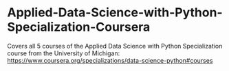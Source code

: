 # Applied-Data-Science-with-Python-Specialization-Coursera
Covers all 5 courses of the Applied Data Science with Python Specialization course from the University of Michigan: https://www.coursera.org/specializations/data-science-python#courses
